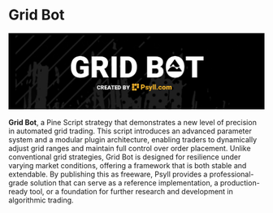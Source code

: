 # Grid Bot

![alt text](images/header.jpg)

**Grid Bot**, a Pine Script strategy that demonstrates a new level of precision in automated grid trading. This script introduces an advanced parameter system and a modular plugin architecture, enabling traders to dynamically adjust grid ranges and maintain full control over order placement. Unlike conventional grid strategies, Grid Bot is designed for resilience under varying market conditions, offering a framework that is both stable and extendable. By publishing this as freeware, Psyll provides a professional-grade solution that can serve as a reference implementation, a production-ready tool, or a foundation for further research and development in algorithmic trading.
